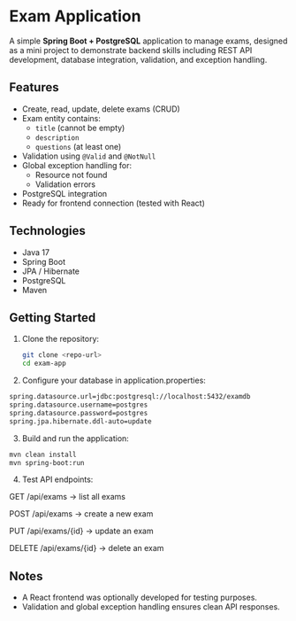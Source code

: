 # Exam Application

A simple **Spring Boot + PostgreSQL** application to manage exams, designed as a mini project to demonstrate backend skills including REST API development, database integration, validation, and exception handling.

## Features

- Create, read, update, delete exams (CRUD)
- Exam entity contains:
  - `title` (cannot be empty)
  - `description`
  - `questions` (at least one)
- Validation using `@Valid` and `@NotNull`
- Global exception handling for:
  - Resource not found
  - Validation errors
- PostgreSQL integration
- Ready for frontend connection (tested with React)

## Technologies

- Java 17
- Spring Boot
- JPA / Hibernate
- PostgreSQL
- Maven

## Getting Started

1. Clone the repository:
   ```bash
   git clone <repo-url>
   cd exam-app
   ```
   
2. Configure your database in application.properties:
  ```bash
  spring.datasource.url=jdbc:postgresql://localhost:5432/examdb
  spring.datasource.username=postgres
  spring.datasource.password=postgres
  spring.jpa.hibernate.ddl-auto=update
  ```

3. Build and run the application:
  ```bash
  mvn clean install
  mvn spring-boot:run
  ```

4. Test API endpoints:

GET /api/exams → list all exams

POST /api/exams → create a new exam

PUT /api/exams/{id} → update an exam

DELETE /api/exams/{id} → delete an exam

## Notes
- A React frontend was optionally developed for testing purposes.
- Validation and global exception handling ensures clean API responses.
